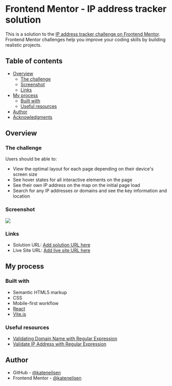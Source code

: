 # Frontend Mentor - IP address tracker solution

This is a solution to the [IP address tracker challenge on Frontend Mentor](https://www.frontendmentor.io/challenges/ip-address-tracker-I8-0yYAH0). Frontend Mentor challenges help you improve your coding skills by building realistic projects.

## Table of contents

- [Overview](#overview)
  - [The challenge](#the-challenge)
  - [Screenshot](#screenshot)
  - [Links](#links)
- [My process](#my-process)
  - [Built with](#built-with)
  - [Useful resources](#useful-resources)
- [Author](#author)
- [Acknowledgments](#acknowledgments)

## Overview

### The challenge

Users should be able to:

- View the optimal layout for each page depending on their device's screen size
- See hover states for all interactive elements on the page
- See their own IP address on the map on the initial page load
- Search for any IP addresses or domains and see the key information and location

### Screenshot

![](./screenshot.jpg)

### Links

- Solution URL: [Add solution URL here](https://your-solution-url.com)
- Live Site URL: [Add live site URL here](https://your-live-site-url.com)

## My process

### Built with

- Semantic HTML5 markup
- CSS
- Mobile-first workflow
- [React](https://reactjs.org/)
- [Vite.js](https://vitejs.dev/)

### Useful resources

- [Validating Domain Name with Regular Expression](https://www.geeksforgeeks.org/how-to-validate-a-domain-name-using-regular-expression/)
- [Validate IP Address with Regular Expression](https://www.w3resource.com/javascript/form/ip-address-validation.php)

## Author

- GitHub - [@kateneilsen](https://www.github.com/kateneilsen)
- Frontend Mentor - [@kateneilsen](https://www.frontendmentor.io/profile/kateneilsen)
